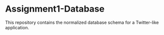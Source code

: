 # Assignment1-Database
This repository contains the normalized database schema for a Twitter-like application.
